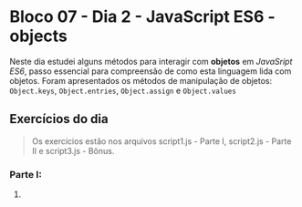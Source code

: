 # Bloco 07 - Dia 2 - JavaScript ES6 - objects 
Neste dia estudei alguns métodos para interagir com __objetos__ em *JavaSript ES6*, passo essencial para compreensão de como esta linguagem lida com objetos. Foram apresentados os métodos de manipulação de objetos: `Object.keys`, `Object.entries`, `Object.assign` e `Object.values`

## Exercícios do dia
> Os exercícios estão nos arquivos script1.js - Parte I, script2.js - Parte II e script3.js - Bônus.

### Parte I:
1. 
